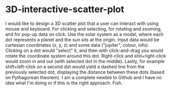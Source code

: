 # 3D-interactive-scatter-plot
I would like to design a 3D scatter plot that a user can interact with using mouse and keyboard. For clicking and selecting, for rotating and zooming, and for pop-up data on click.
Use the solar system as a model, where each dot represents a planet and the sun sits at the origin.
Input data would be cartesian coordinates (x, y, z) and some data ("jupiter", colour, info).
Clicking on a dot would "select" it, and then with click-and-drag you would rotate the coordinate system around this dot.
Right-click and shit+right-click would zoom in and out (with selected dot in the middle).
Lastly, for example shift+left-click on a second dot would yield a dashed line from the previously selected dot, displaying the distance between these dots (based on Pythagorean theorem).
I am a complete newbie to Github and I have no idea what I'm doing or if this is the right approach. Fish.
